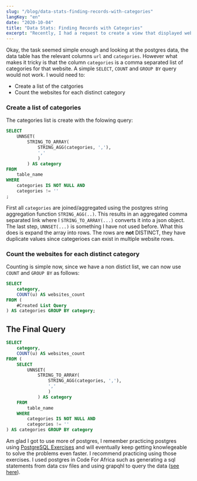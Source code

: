 ```yaml
---
slug: "/blog/data-stats-finding-records-with-categories"
langKey: "en"
date: "2020-10-04"
title: "Data Stats: Finding Records with Categories"
excerpt: "Recently, I had a request to create a view that displayed website categories and how many websites fall under that category."
---
```


Okay, the task seemed simple enough and looking at the postgres data, the data table has the relevant columns `url` and `categories`. However what makes it tricky is that the column `categories` is a comma separated list of categories for that website. A simple `SELECT`, `COUNT` and `GROUP BY` query would not work. I would need to:

- Create a list of the catgories
- Count the websites for each distinct category

### Create a list of categories

The categories list is create with the folowing query:

```sql
SELECT
    UNNSET(
        STRING_TO_ARRAY(
            STRING_AGG(categories, ','),
            ','
            )
        ) AS category
FROM
    table_name
WHERE
    categories IS NOT NULL AND
    categories != ''
;
```

First all `categories` are joined/aggregated using the postgres string aggregation function `STRING_AGG(..)`. This results in an aggregated comma separated link where I `STRING_TO_ARRAY(...)` converts it into a json object. The last step, `UNNSET(...)` is something I have not used before. What this does is expand the array into rows. The rows are **not** DISTINCT, they have duplicate values since categerioes can exist in multiple website rows.

### Count the websites for each distinct category

Counting is simple now, since we have a non distict list, we can now use `COUNT` and `GROUP BY` as follows:

```sql
SELECT
    category,
    COUNT(u) AS websites_count
FROM (
    #Created List Query
) AS categories GROUP BY category;
```

## The Final Query

```sql
SELECT
    category,
    COUNT(u) AS websites_count
FROM (
    SELECT
        UNNSET(
            STRING_TO_ARRAY(
                STRING_AGG(categories, ','),
                ','
                )
            ) AS category
    FROM
        table_name
    WHERE
        categories IS NOT NULL AND
        categories != ''
) AS categories GROUP BY category
```

Am glad I got to use more of postgres, I remember practicing postgres using [PostgreSQL Exercises](https://pgexercises.com/) and will eventually keep getting knowlegeable to solve the problems even faster. I recommend practicing using those exercises. I used postgres in Code For Africa such as generating a sql statements from data csv files and using grapqhl to query the data ([see here](https://github.com/CodeForAfrica/HURUmap-Data)).
